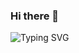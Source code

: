 ### Hi there 👋

<!--
**ritwikrajsaxena/ritwikrajsaxena** is a ✨ _special_ ✨ repository because its `README.md` (this file) appears on your GitHub profile.

Here are some ideas to get you started:

- 🔭 I’m currently working on ...
- 🌱 I’m currently learning ...
- 👯 I’m looking to collaborate on ...
- 🤔 I’m looking for help with ...
- 💬 Ask me about ...
- 📫 How to reach me: ...
- 😄 Pronouns: ...
- ⚡ Fun fact: ...
-->
![Typing SVG](https://readme-typing-svg.herokuapp.com?font=Rubik+Broken+Fax&color=351c75&size=42&lines=Hi,+there!;I+am+Raj,+a+software+engineer!)
